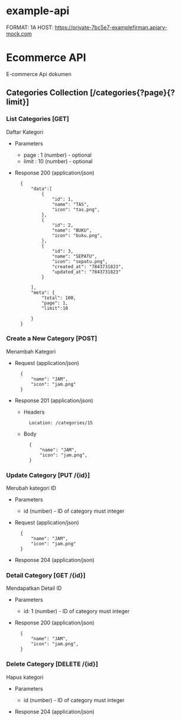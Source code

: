# example-api

FORMAT: 1A
HOST:  https://private-7bc5e7-examplefirman.apiary-mock.com

# Ecommerce API

 E-commerce Api dokumen

## Categories Collection [/categories{?page}{?limit}]
### List Categories [GET]
Daftar Kategori

+ Parameters
    + page : 1 (number) - optional
    + limit : 10 (number) - optional

+ Response 200 (application/json)

        {
            "data":[
                {
                    "id": 1,
                    "name": "TAS",
                    "icon": "tas.png",
                },
                {
                    "id": 2,
                    "name": "BUKU",
                    "icon": "buku.png",
                },
                {
                    "id": 3,
                    "name": "SEPATU",
                    "icon": "sepatu.png",
                    "created_at": "7843731823",
                    "updated_at": "7843731823"
                }

            ],
            "meta": {
                "total": 100,
                "page": 1,
                "limit":10
                
            }
        }

### Create a New Category [POST]
Menambah Kategori

+ Request (application/json)

        {
            "name": "JAM",
            "icon": "jam.png"
        }

+ Response 201 (application/json)

    + Headers

            Location: /categories/15

    + Body

            {
                "name": "JAM",
                "icon": "jam.png",
            }

### Update Category [PUT /{id}]
Merubah kategori ID

+ Parameters
    + id (number) - ID of category must integer

+ Request (application/json)

        {
            "name": "JAM",
            "icon": "jam.png"
        }

+ Response 204 (application/json)


### Detail Category [GET /{id}]
Mendapatkan Detail ID

+ Parameters
    + id: 1 (number) - ID of category must integer

+ Response 200 (application/json)

        {
            "name": "JAM",
            "icon": "jam.png",
        }

### Delete Category [DELETE /{id}]
Hapus kategori

+ Parameters
    + id (number) - ID of category must integer

+ Response 204 (application/json)

